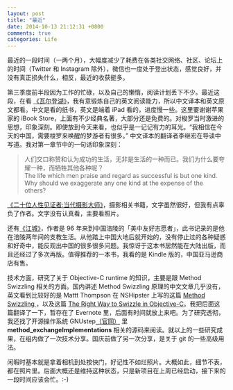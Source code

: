 ```yaml
---
layout: post
title: "最近"
date: 2014-10-13 21:12:31 +0800
comments: true
categories: Life
---
```


最近的一段时间（一两个月），大幅度减少了耗费在各类社交网络、社区、论坛上的时间（Twitter 和 Instagram 除外），微信也一度处于登出状态，感觉良好，并没有真正损失什么，相反，最近的收获挺多。  

第三季度前半段因为工作的忙碌，以及自己的懒惰，阅读计划丢下不少。最近这段，在看 [《瓦尔登湖》](http://book.douban.com/subject/24851615/)，我有意锻炼自己的英文阅读能力，所以中文译本和英文原文都看。中文是看的纸书，英文是端着 iPad 看的，进度慢一些。这里要谢谢苹果家的 iBook Store，上面有不少经典名著，大部分还是免费的。对梭罗当时激进的思想，印象深刻。即使放到今天来看，也似乎是一记记有力的耳光。“我相信在今天的中国，需要梭罗来唤醒的梦游者有很多。” 中文译本的翻译者李继宏在导读中写道。我对第一章节中的一句话印象深刻：  

>人们交口称赞和认为成功的生活，无非是生活的一种而已。我们为什么要夸耀一种，而牺牲其他各种呢？  
The life which men praise and regard as successful is but one kind. Why should we exaggerate any one kind at the expense of the others?  

[《二十位人性见证者:当代摄影大师》](http://book.douban.com/subject/11622273/)，摄影相关书籍，文字虽然很好，但我有点辜负了作者。文字没有认真看，主要看照片。  

还有[《江城》](http://book.douban.com/subject/7060185/)，作者是 96 年来到中国涪陵的「美中友好志愿者」，此书记录的是他在涪陵两年间的支教生活。从他踏上中国大地后就开始的，没有停止过的各种疑惑和好奇中，能反观出中国的很多很多问题。我惊讶于这本书居然能在大陆出版，而且还经过了多次再版。值得推荐的一本书，我看的是 Kindle 版的，中国亚马逊商店有售。  

技术方面，研究了关于 Objective-C runtime 的知识，主要是跟 Method Swizzling 相关的方面。国内讲述 Method Swizzling 原理的中文文章几乎没有，英文看到比较好的是 Mattt Thompson 在 NSHipster 上写的这篇 [Method Swizzling ](http://nshipster.com/method-swizzling/)，以及这篇 [The Right Way to Swizzle in Objective-C](http://blog.newrelic.com/2014/04/16/right-way-to-swizzle/)。我把后面这篇翻译了一下，暂存在了 Evernote 里，后面有时间就放上来吧。为了研究透彻，我还找了开源操作系统 GNUstep[（官网）](http://wwwmain.gnustep.org/resources/downloads.php?site=ftp%3A%2F%2Fftp.gnustep.org%2Fpub%2Fgnustep%2F) 里 **method_exchangeImplementations** 相关的源码来阅读。就以上的一些研究成果，在组内做了一次技术分享。国庆前做了另一次分享，是关于 git 的一些高级用法。  

闲暇时基本就是拿着相机到处按快门，好记性不如烂照片。大概如此，细节不表，都在照片里。后面大概还是维持这种状态，只是新项目在上周已经启动，接下来的一段时间应该会忙。:-)


